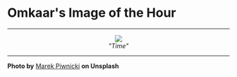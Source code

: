 # Omkaar's Image of the Hour

---

<div align="center">

<a href="https://unsplash.com/photos/star-trails-shine-above-mountains-and-the-desert-cOEOiVxB2os">
  <img src="https://images.unsplash.com/photo-1750276474538-335f7b2bfcfa?crop=entropy&cs=tinysrgb&fit=max&fm=jpg&ixid=M3w3NjA2Nzh8MHwxfHJhbmRvbXx8fHx8fHx8fDE3NTI2MDk2MDB8&ixlib=rb-4.1.0&q=80&w=1080" style="max-width:100%; height:auto;">
</a>

<br>
<i>"Time"</i>

</div>

---

**Photo by** [Marek Piwnicki](https://unsplash.com/@marekpiwnicki) **on Unsplash**
